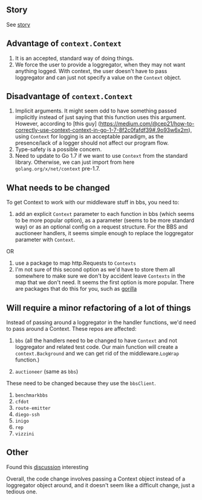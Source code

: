 ## Story
See [story](https://www.pivotaltracker.com/story/show/125596231)

## Advantage of `context.Context`

1. It is an accepted, standard way of doing things.
1. We force the user to provide a loggregator, when they may not want anything
logged. With context, the user doesn't have to pass loggregator and can just not
specify a value on the `Context` object.

## Disadvantage of `context.Context`

1. Implicit arguments. It might seem odd to have something passed implicitly
instead of just saying that this function uses this argument. 
However, according to [this guy]
(https://medium.com/@cep21/how-to-correctly-use-context-context-in-go-1-7-8f2c0fafdf39#.9o93w6x2m),
using `Context` for logging is an acceptable paradigm, as the presence/lack
of a logger should not affect our program flow.
1. Type-safety is a possible concern. 
1. Need to update to Go 1.7 if we want to use `Context` from the standard library.
Otherwise, we can just import from here `golang.org/x/net/context` pre-1.7.

## What needs to be changed

To get Context to work with our middleware stuff in bbs, you need to:

1. add an explicit `Context` parameter to each function in bbs (which seems to
be more popular option), as a parameter (seems to be more standard way) or as
an optional config on a request structure.  For the BBS and auctioneer
handlers, it seems simple enough to replace the loggregator parameter with
`Context`.

OR

1. use a package to map http.Requests to `Contexts`
1. I'm not sure of this second option as we'd have to store them all
somewhere to make sure we don't by accident leave `Contexts` in
the map that we don't need. It seems the first option is more popular. There
are packages that do this for you, such as
[gorilla](https://github.com/gorilla/context)

## Will require a minor refactoring of a lot of things

Instead of passing around a loggregator in the handler functions, we'd need to pass around a Context.
These repos are affected:

1. `bbs` (all the handlers need to be changed to have `Context` and not loggregator
and related test code. Our main function will create a `context.Background` and
we can get rid of the middleware.`LogWrap` function.)

1. `auctioneer` (same as `bbs`)

These need to be changed because they use the `bbsClient`.

1. `benchmarkbbs`
1. `cfdot`
1. `route-emitter`
1. `diego-ssh`
1. `inigo`
1. `rep`
1. `vizzini`


## Other
Found this [discussion](https://news.ycombinator.com/item?id=8103128)
interesting

Overall, the code change involves passing a Context object instead of a
loggregator object around, and it doesn't seem like a difficult change, just a
tedious one.
